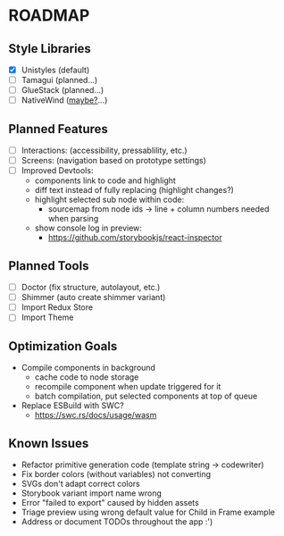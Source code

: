 # ROADMAP

## Style Libraries
- [x] Unistyles (default)
- [ ] Tamagui (planned...)
- [ ] GlueStack (planned...)
- [ ] NativeWind ([maybe?](/)...)

## Planned Features
- [ ] Interactions: (accessibility, pressablility, etc.)
- [ ] Screens: (navigation based on prototype settings)
- [ ] Improved Devtools:
  - components link to code and highlight
  - diff text instead of fully replacing (highlight changes?)
  - highlight selected sub node within code:
    - sourcemap from node ids -> line + column numbers needed when parsing
  - show console log in preview:
    - https://github.com/storybookjs/react-inspector

## Planned Tools
- [ ] Doctor (fix structure, autolayout, etc.)
- [ ] Shimmer (auto create shimmer variant)
- [ ] Import Redux Store
- [ ] Import Theme

## Optimization Goals
- Compile components in background
  - cache code to node storage
  - recompile component when update triggered for it
  - batch compilation, put selected components at top of queue
- Replace ESBuild with SWC?
  - https://swc.rs/docs/usage/wasm

## Known Issues
- Refactor primitive generation code (template string -> codewriter)
- Fix border colors (without variables) not converting
- SVGs don't adapt correct colors
- Storybook variant import name wrong
- Error "failed to export" caused by hidden assets
- Triage preview using wrong default value for Child in Frame example
- Address or document TODOs throughout the app :')

